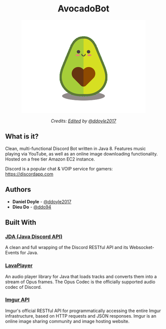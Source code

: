 <h1 align="center"> AvocadoBot </h1>

<div align="center">
	<img src="https://github.com/ddoyle2017/AvocadoBot/blob/master/avocado.png"/>
	<p>
      <em>Credits: <a href="https://www.pinterest.com/pin/143200463135381917/">Edited</a> by <a href="https://github.com/ddoyle2017">@ddoyle2017</a> 
      </em>
    </p>
</div>


## What is it?

Clean, multi-functional Discord Bot written in Java 8. Features music playing via YouTube, as well as an online image downloading functionality. Hosted on a free tier Amazon EC2 instance.

Discord is a popular chat & VOIP service for gamers: https://discordapp.com

## Authors

* **Daniel Doyle** - [@ddoyle2017](https://github.com/ddoyle2017)
* **Dieu Do** - [@ddo94](https://github.com/ddo94) 

## Built With
### [JDA (Java Discord API)](https://github.com/DV8FromTheWorld/JDA)

A clean and full wrapping of the Discord RESTful API and its Websocket-Events for Java.

### [LavaPlayer](https://github.com/sedmelluq/LavaPlayer#lavaplayer---audio-player-library-for-discord)

An audio player library for Java that loads tracks and converts them into a stream of Opus frames. The Opus Codec is the officially supported audio codec of Discord.

### [Imgur API](https://apidocs.imgur.com/)

Imgur's official RESTful API for programmatically accessing the entire Imgur infrastructure, based on HTTP requests and JSON responses. Imgur is an online image sharing community and image hosting website.
